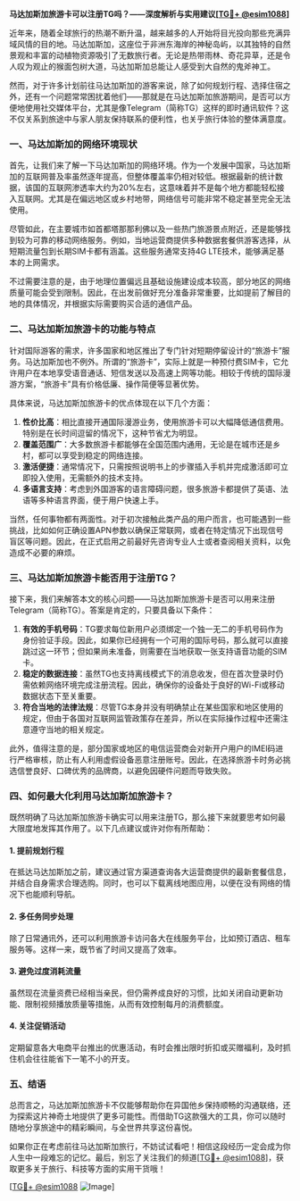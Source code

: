 **马达加斯加旅游卡可以注册TG吗？——深度解析与实用建议[[TG💪+ @esim1088](https://t.me/s/esim1088)]**

近年来，随着全球旅行的热潮不断升温，越来越多的人开始将目光投向那些充满异域风情的目的地。马达加斯加，这座位于非洲东海岸的神秘岛屿，以其独特的自然景观和丰富的动植物资源吸引了无数旅行者。无论是热带雨林、奇花异草，还是令人叹为观止的猴面包树大道，马达加斯加总能让人感受到大自然的鬼斧神工。

然而，对于许多计划前往马达加斯加的游客来说，除了如何规划行程、选择住宿之外，还有一个问题常常困扰着他们——那就是在马达加斯加旅游期间，是否可以方便地使用社交媒体平台，尤其是像Telegram（简称TG）这样的即时通讯软件？这不仅关系到旅途中与家人朋友保持联系的便利性，也关乎旅行体验的整体满意度。

### 一、马达加斯加的网络环境现状

首先，让我们来了解一下马达加斯加的网络环境。作为一个发展中国家，马达加斯加的互联网普及率虽然逐年提高，但整体覆盖率仍相对较低。根据最新的统计数据，该国的互联网渗透率大约为20%左右，这意味着并不是每个地方都能轻松接入互联网。尤其是在偏远地区或乡村地带，网络信号可能非常不稳定甚至完全无法使用。

尽管如此，在主要城市如首都塔那那利佛以及一些热门旅游景点附近，还是能够找到较为可靠的移动网络服务。例如，当地运营商提供多种数据套餐供游客选择，从短期流量包到长期SIM卡都有涵盖。这些服务通常支持4G LTE技术，能够满足基本的上网需求。

不过需要注意的是，由于地理位置偏远且基础设施建设成本较高，部分地区的网络质量可能会受到限制。因此，在出发前做好充分准备非常重要，比如提前了解目的地的具体情况，并根据实际需要购买合适的通信产品。

### 二、马达加斯加旅游卡的功能与特点

针对国际游客的需求，许多国家和地区推出了专门针对短期停留设计的“旅游卡”服务。马达加斯加也不例外。所谓的“旅游卡”，实际上就是一种预付费SIM卡，它允许用户在本地享受语音通话、短信发送以及高速上网等功能。相较于传统的国际漫游方案，“旅游卡”具有价格低廉、操作简便等显著优势。

具体来说，马达加斯加旅游卡的优点体现在以下几个方面：

1. **性价比高**：相比直接开通国际漫游业务，使用旅游卡可以大幅降低通信费用。特别是在长时间逗留的情况下，这种节省尤为明显。
2. **覆盖范围广**：大多数旅游卡都能够在全国范围内通用，无论是在城市还是乡村，都可以享受到稳定的网络连接。
3. **激活便捷**：通常情况下，只需按照说明书上的步骤插入手机并完成激活即可立即投入使用，无需额外的技术支持。
4. **多语言支持**：考虑到外国游客的语言障碍问题，很多旅游卡都提供了英语、法语等多种语言界面，便于用户快速上手。

当然，任何事物都有两面性。对于初次接触此类产品的用户而言，也可能遇到一些挑战，比如如何正确设置APN参数以确保正常联网，或者在特定情况下出现信号盲区等问题。因此，在正式启用之前最好先咨询专业人士或者查阅相关资料，以免造成不必要的麻烦。

### 三、马达加斯加旅游卡能否用于注册TG？

接下来，我们来解答本文的核心问题——马达加斯加旅游卡是否可以用来注册Telegram（简称TG）。答案是肯定的，只要具备以下条件：

1. **有效的手机号码**：TG要求每位新用户必须绑定一个独一无二的手机号码作为身份验证手段。因此，如果你已经拥有一个可用的国际号码，那么就可以直接跳过这一环节；但如果尚未准备，则需要在当地获取一张支持语音功能的SIM卡。
2. **稳定的数据连接**：虽然TG也支持离线模式下的消息收发，但在首次登录时仍需依赖网络环境完成注册流程。因此，确保你的设备处于良好的Wi-Fi或移动数据状态下至关重要。
3. **符合当地的法律法规**：尽管TG本身并没有明确禁止在某些国家和地区使用的规定，但由于各国对互联网监管政策存在差异，所以在实际操作过程中还需注意遵守当地的相关规定。

此外，值得注意的是，部分国家或地区的电信运营商会对新开户用户的IMEI码进行严格审核，防止有人利用虚假设备恶意注册账号。因此，在选择旅游卡时务必挑选信誉良好、口碑优秀的品牌商，以避免因硬件问题而导致失败。

### 四、如何最大化利用马达加斯加旅游卡？

既然明确了马达加斯加旅游卡确实可以用来注册TG，那么接下来就要思考如何最大限度地发挥其作用了。以下几点建议或许对你有所帮助：

#### 1. 提前规划行程
在抵达马达加斯加之前，建议通过官方渠道查询各大运营商提供的最新套餐信息，并结合自身需求合理选购。同时，也可以下载离线地图应用，以便在没有网络的情况下也能顺利导航。

#### 2. 多任务同步处理
除了日常通讯外，还可以利用旅游卡访问各大在线服务平台，比如预订酒店、租车服务等。这样一来，既节省了时间又提高了效率。

#### 3. 避免过度消耗流量
虽然现在流量资费已经相当亲民，但仍需养成良好的习惯，比如关闭自动更新功能、限制视频播放质量等措施，从而有效控制每月的消费额度。

#### 4. 关注促销活动
定期留意各大电商平台推出的优惠活动，有时会推出限时折扣或买赠福利，及时抓住机会往往能省下一笔不小的开支。

### 五、结语

总而言之，马达加斯加旅游卡不仅能够帮助你在异国他乡保持顺畅的沟通联络，还为探索这片神奇土地提供了更多可能性。而借助TG这款强大的工具，你可以随时随地分享旅途中的精彩瞬间，与全世界共享这份喜悦。

如果你正在考虑前往马达加斯加旅行，不妨试试看吧！相信这段经历一定会成为你人生中一段难忘的记忆。最后，别忘了关注我们的频道[[TG💪+ @esim1088](https://t.me/s/esim1088)]，获取更多关于旅行、科技等方面的实用干货哦！

[[TG💪+ @esim1088](https://t.me/s/esim1088) ![Image](https://i.postimg.cc/4NQfJmqS/Snipaste-2025-05-13-00-14-12.png)]